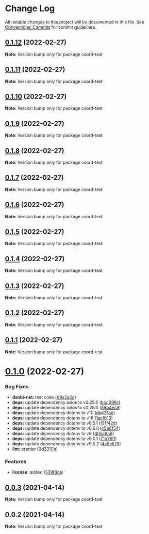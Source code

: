 # Change Log

All notable changes to this project will be documented in this file.
See [Conventional Commits](https://conventionalcommits.org) for commit guidelines.

## [0.1.12](https://github.com/danbi-fi/packages/compare/coord-test@0.1.11...coord-test@0.1.12) (2022-02-27)

**Note:** Version bump only for package coord-test





## [0.1.11](https://github.com/danbi-fi/packages/compare/coord-test@0.1.10...coord-test@0.1.11) (2022-02-27)

**Note:** Version bump only for package coord-test





## [0.1.10](https://github.com/danbi-fi/packages/compare/coord-test@0.1.9...coord-test@0.1.10) (2022-02-27)

**Note:** Version bump only for package coord-test





## [0.1.9](https://github.com/danbi-fi/packages/compare/coord-test@0.1.8...coord-test@0.1.9) (2022-02-27)

**Note:** Version bump only for package coord-test





## [0.1.8](https://github.com/danbi-fi/packages/compare/coord-test@0.1.7...coord-test@0.1.8) (2022-02-27)

**Note:** Version bump only for package coord-test





## [0.1.7](https://github.com/danbi-fi/packages/compare/coord-test@0.1.6...coord-test@0.1.7) (2022-02-27)

**Note:** Version bump only for package coord-test





## [0.1.6](https://github.com/danbi-fi/packages/compare/coord-test@0.1.5...coord-test@0.1.6) (2022-02-27)

**Note:** Version bump only for package coord-test





## [0.1.5](https://github.com/danbi-fi/packages/compare/coord-test@0.1.4...coord-test@0.1.5) (2022-02-27)

**Note:** Version bump only for package coord-test





## [0.1.4](https://github.com/danbi-fi/packages/compare/coord-test@0.1.3...coord-test@0.1.4) (2022-02-27)

**Note:** Version bump only for package coord-test





## [0.1.3](https://github.com/danbi-fi/packages/compare/coord-test@0.1.2...coord-test@0.1.3) (2022-02-27)

**Note:** Version bump only for package coord-test





## [0.1.2](https://github.com/danbi-fi/packages/compare/coord-test@0.1.1...coord-test@0.1.2) (2022-02-27)

**Note:** Version bump only for package coord-test





## [0.1.1](https://github.com/danbi-fi/packages/compare/coord-test@0.1.0...coord-test@0.1.1) (2022-02-27)

**Note:** Version bump only for package coord-test





# [0.1.0](https://github.com/danbi-fi/packages/compare/coord-test@0.0.3...coord-test@0.1.0) (2022-02-27)


### Bug Fixes

* **danbi-net:** test code ([b9a2a3d](https://github.com/danbi-fi/packages/commit/b9a2a3d999c2b9ead131ce4b5a04e9b8142b43be))
* **deps:** update dependency axios to v0.25.0 ([bbc398c](https://github.com/danbi-fi/packages/commit/bbc398cc31743153f0d8ca437ba8cb20aee8d282))
* **deps:** update dependency axios to v0.26.0 ([39b4ec9](https://github.com/danbi-fi/packages/commit/39b4ec96007838520ee100deaa3ea34fd752401e))
* **deps:** update dependency dotenv to v10 ([db431ad](https://github.com/danbi-fi/packages/commit/db431ad5193d995d61b155394d55c35b3f6ad5f1))
* **deps:** update dependency dotenv to v16 ([1acf613](https://github.com/danbi-fi/packages/commit/1acf613fa4fe9c46bf39b514a276180881013d58))
* **deps:** update dependency dotenv to v8.5.1 ([f91f42d](https://github.com/danbi-fi/packages/commit/f91f42dc6b099d3cb51ec3b55f4d3f78e2ee6245))
* **deps:** update dependency dotenv to v8.6.0 ([c5e8f54](https://github.com/danbi-fi/packages/commit/c5e8f54de9322c83f0383d892fc1fabcdc8c29cc))
* **deps:** update dependency dotenv to v9 ([405a6a9](https://github.com/danbi-fi/packages/commit/405a6a9de0facf44cce42d9fb6dc213223faebe0))
* **deps:** update dependency dotenv to v9.0.1 ([71b76ff](https://github.com/danbi-fi/packages/commit/71b76fffe4aa387cba04ea74e382f8f539c51b53))
* **deps:** update dependency dotenv to v9.0.2 ([4a5e879](https://github.com/danbi-fi/packages/commit/4a5e879dbd528ccda18a5a7168f26c51e88bfa78))
* **lint:** prettier ([9d3310b](https://github.com/danbi-fi/packages/commit/9d3310bc76af8e2b49ee4d55d25d47430ffbafeb))


### Features

* **license:** added ([539f8ce](https://github.com/danbi-fi/packages/commit/539f8cec0db60723bba26dc214dcc68da0d12c31))





## [0.0.3](https://github.com/danbi-fi/packages/compare/coord-test@0.0.2...coord-test@0.0.3) (2021-04-14)

**Note:** Version bump only for package coord-test





## 0.0.2 (2021-04-14)

**Note:** Version bump only for package coord-test
